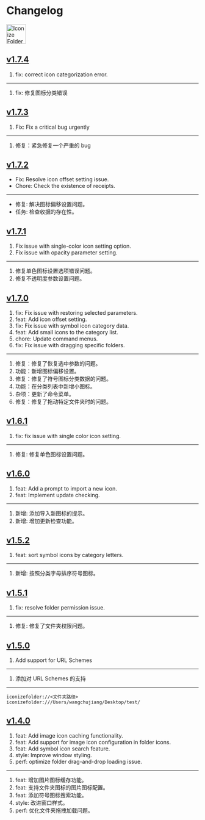 Changelog
===

<a target="_blank" href="https://apps.apple.com/app/iconize-folder/id6478772538" title="Iconize Folder for macOS">
  <img alt="Iconize Folder AppStore" src="https://jaywcjlove.github.io/sb/download/macos.svg" height="51">
</a>

## [v1.7.4](https://github.com/jaywcjlove/IconizeFolder/releases/tag/v1.7.4)

1. fix: correct icon categorization error.

---

1. fix: 修复图标分类错误

## [v1.7.3](https://github.com/jaywcjlove/IconizeFolder/releases/tag/v1.7.3)

1. Fix: Fix a critical bug urgently

---

1. 修复：紧急修复一个严重的 bug

## [v1.7.2](https://github.com/jaywcjlove/IconizeFolder/releases/tag/v1.7.2)

- Fix: Resolve icon offset setting issue. 
- Chore: Check the existence of receipts. 

---

- 修复: 解决图标偏移设置问题。 
- 任务: 检查收据的存在性。 

## [v1.7.1](https://github.com/jaywcjlove/IconizeFolder/releases/tag/v1.7.1)

1. Fix issue with single-color icon setting option.
2. Fix issue with opacity parameter setting.

---

1. 修复单色图标设置选项错误问题。
2. 修复不透明度参数设置问题。

## [v1.7.0](https://github.com/jaywcjlove/IconizeFolder/releases/tag/v1.7.0)

1. fix: Fix issue with restoring selected parameters.
2. feat: Add icon offset setting.
3. fix: Fix issue with symbol icon category data.
4. feat: Add small icons to the category list.
5. chore: Update command menus.
6. fix: Fix issue with dragging specific folders.

---

1. 修复：修复了恢复选中参数的问题。
2. 功能：新增图标偏移设置。
3. 修复：修复了符号图标分类数据的问题。
4. 功能：在分类列表中新增小图标。
5. 杂项：更新了命令菜单。
6. 修复：修复了拖动特定文件夹时的问题。

## [v1.6.1](https://github.com/jaywcjlove/IconizeFolder/releases/tag/v1.6.1)

1. fix: fix issue with single color icon setting.

---

1. 修复: 修复单色图标设置问题。

## [v1.6.0](https://github.com/jaywcjlove/IconizeFolder/releases/tag/v1.6.0)

1. feat: Add a prompt to import a new icon.
2. feat: Implement update checking.

---

1. 新增: 添加导入新图标的提示。
2. 新增: 增加更新检查功能。

## [v1.5.2](https://github.com/jaywcjlove/IconizeFolder/releases/tag/v1.5.2)

1. feat: sort symbol icons by category letters.

---

1. 新增: 按照分类字母排序符号图标。 

## [v1.5.1](https://github.com/jaywcjlove/IconizeFolder/releases/tag/v1.5.1)

1. fix: resolve folder permission issue.

---

1. 修复: 修复了文件夹权限问题。

## [v1.5.0](https://github.com/jaywcjlove/IconizeFolder/releases/tag/v1.5.0)

1. Add support for URL Schemes

---

1. 添加对 URL Schemes 的支持

---

```url
iconizefolder://<文件夹路径>
iconizefolder:///Users/wangchujiang/Desktop/test/
```

## [v1.4.0](https://github.com/jaywcjlove/IconizeFolder/releases/tag/v1.4.0)

1. feat: Add image icon caching functionality.
2. feat: Add support for image icon configuration in folder icons.
3. feat: Add symbol icon search feature.
4. style: Improve window styling.
5. perf: optimize folder drag-and-drop loading issue.

---

1. feat: 增加图片图标缓存功能。
2. feat: 支持文件夹图标的图片图标配置。
3. feat: 添加符号图标搜索功能。
4. style: 改进窗口样式。
5. perf: 优化文件夹拖拽加载问题。
